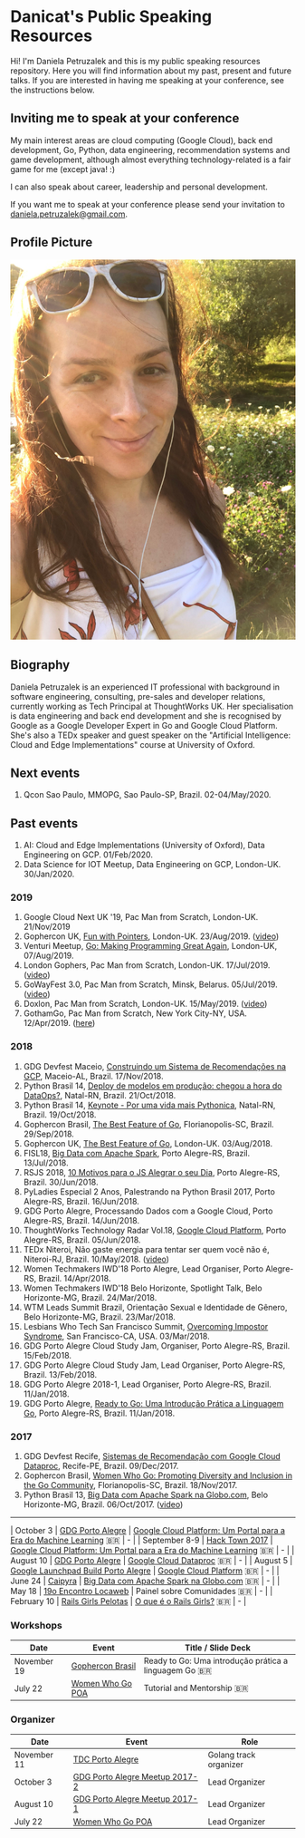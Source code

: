 # Danicat's Public Speaking Resources

Hi! I'm Daniela Petruzalek and this is my public speaking resources repository. Here you will find information about my past, present and future talks. If you are interested in having me speaking at your conference, see the instructions below.

## Inviting me to speak at your conference

My main interest areas are cloud computing (Google Cloud), back end development, Go, Python, data engineering, recommendation systems and game development, although almost everything technology-related is a fair game for me (except java! :)

I can also speak about career, leadership and personal development.

If you want me to speak at your conference please send your invitation to daniela.petruzalek@gmail.com.

## Profile Picture

![](profile.jpg)

## Biography

Daniela Petruzalek is an experienced IT professional with background in software engineering, consulting, pre-sales and developer relations, currently working as Tech Principal at ThoughtWorks UK. Her specialisation is data engineering and back end development and she is recognised by Google as a Google Developer Expert in Go and Google Cloud Platform. She's also a TEDx speaker and guest speaker on the "Artificial Intelligence: Cloud and Edge Implementations" course at University of Oxford.

## Next events

1. Qcon Sao Paulo, MMOPG, Sao Paulo-SP, Brazil. 02-04/May/2020.

## Past events

1. AI: Cloud and Edge Implementations (University of Oxford), Data Engineering on GCP. 01/Feb/2020.
1. Data Science for IOT Meetup, Data Engineering on GCP, London-UK. 30/Jan/2020.

### 2019

1. Google Cloud Next UK '19, Pac Man from Scratch, London-UK. 21/Nov/2019
1. Gophercon UK, [Fun with Pointers](https://docs.google.com/presentation/d/e/2PACX-1vSVN5pXkK8CFimGIVqaUXpJxo0OUILbPMAMD1s0S1dZwXX-Z6lW9H5W7_rTAiDGacW2MSTpA0cnhZB_/pub?start=false&loop=false&delayms=3000), London-UK. 23/Aug/2019. ([video](https://youtu.be/yEiaCx0fR9k))
1. Venturi Meetup, [Go: Making Programming Great Again](https://docs.google.com/presentation/d/e/2PACX-1vSLjMNPcVRwNY-Os_D5_WqGWlti5jKjfx5cUZQq9jE0SvLrHZfBXeS6-jhCXXdwZxK5XfPB9L-1PAII/pub?start=false&loop=false&delayms=3000), London-UK, 07/Aug/2019.
1. London Gophers, Pac Man from Scratch, London-UK. 17/Jul/2019. ([video](https://youtu.be/SM8LTMnB4x0))
1. GoWayFest 3.0, Pac Man from Scratch, Minsk, Belarus. 05/Jul/2019. ([video](https://www.youtube.com/watch?v=0qvW4kIlS8I))
1. Doxlon, Pac Man from Scratch, London-UK. 15/May/2019. ([video](https://www.youtube.com/watch?v=r-ur2Go4-vU))
1. GothamGo, Pac Man from Scratch, New York City-NY, USA. 12/Apr/2019. ([here](https://www.youtube.com/watch?v=GH0DlCKTppE))

### 2018

1. GDG Devfest Maceio, [Construindo um Sistema de Recomendações na GCP](https://speakerdeck.com/danicat/construindo-um-sistema-de-recomendacoes-na-gcp), Maceio-AL, Brazil. 17/Nov/2018.
1. Python Brasil 14, [Deploy de modelos em produção: chegou a hora do DataOps?](https://speakerdeck.com/danicat/dataops), Natal-RN, Brazil. 21/Oct/2018.
1. Python Brasil 14, [Keynote - Por uma vida mais Pythonica](https://speakerdeck.com/danicat/por-uma-vida-mais-pythonica-keynote-python-brasil-14), Natal-RN, Brazil. 19/Oct/2018.
1. Gophercon Brasil, [The Best Feature of Go](https://speakerdeck.com/danicat/the-best-feature-of-go-gophercon-br-2018), Florianopolis-SC, Brazil. 29/Sep/2018.
1. Gophercon UK, [The Best Feature of Go](https://speakerdeck.com/danicat/the-best-feature-of-go-gophercon-br-2018), London-UK. 03/Aug/2018.
1. FISL18, [Big Data com Apache Spark](https://docs.google.com/presentation/d/1wsOfAO6HihYk3sjPsP6CbmqMC25EGz_X4sBC5pn3828/edit?usp=sharing), Porto Alegre-RS, Brazil. 13/Jul/2018.
1. RSJS 2018, [10 Motivos para o JS Alegrar o seu Dia](https://docs.google.com/presentation/d/1h_y4hwFfMY6Tuy42V5d87tJrGqpED_2qbSg8atO0eqI/edit?usp=sharing), Porto Alegre-RS, Brazil. 30/Jun/2018.
1. PyLadies Especial 2 Anos, Palestrando na Python Brasil 2017, Porto Alegre-RS, Brazil. 16/Jun/2018.
1. GDG Porto Alegre, Processando Dados com a Google Cloud, Porto Alegre-RS, Brazil. 14/Jun/2018.
1. ThoughtWorks Technology Radar Vol.18, [Google Cloud Platform](https://speakerdeck.com/danicat/techradar-vol-dot-18-google-cloud-platform?slide=1), Porto Alegre-RS, Brazil. 05/Jun/2018.
1. TEDx Niteroi, Não gaste energia para tentar ser quem você não é, Niteroi-RJ, Brazil. 10/May/2018. ([video](https://youtu.be/bbQzftKrIec))
1. Women Techmakers IWD'18 Porto Alegre, Lead Organiser, Porto Alegre-RS, Brazil. 14/Apr/2018.
1. Women Techmakers IWD'18 Belo Horizonte, Spotlight Talk, Belo Horizonte-MG, Brazil. 24/Mar/2018.
1. WTM Leads Summit Brazil, Orientação Sexual e Identidade de Gênero, Belo Horizonte-MG, Brazil. 23/Mar/2018.
1. Lesbians Who Tech San Francisco Summit, [Overcoming Impostor Syndrome](https://www.slideshare.net/DanielaPetruzalek/overcoming-impostor-syndrome-89548007), San Francisco-CA, USA. 03/Mar/2018.
1. GDG Porto Alegre Cloud Study Jam, Organiser, Porto Alegre-RS, Brazil. 15/Feb/2018.
1. GDG Porto Alegre Cloud Study Jam, Lead Organiser, Porto Alegre-RS, Brazil. 13/Feb/2018.
1. GDG Porto Alegre 2018-1, Lead Organiser, Porto Alegre-RS, Brazil. 11/Jan/2018.
1. GDG Porto Alegre, [Ready to Go: Uma Introdução Prática a Linguagem Go](https://github.com/danicat/ready2go), Porto Alegre-RS, Brazil. 11/Jan/2018.

### 2017

1. GDG Devfest Recife, [Sistemas de Recomendação com Google Cloud Dataproc](https://speakerdeck.com/danicat/sistemas-de-recomendacao-com-google-dataproc), Recife-PE, Brazil. 09/Dec/2017.
1. Gophercon Brasil, [Women Who Go: Promoting Diversity and Inclusion in the Go Community](https://speakerdeck.com/danicat/wwg-promoting-diversity-and-inclusion-in-the-go-community), Florianopolis-SC, Brazil. 18/Nov/2017.
1. Python Brasil 13, [Big Data com Apache Spark na Globo.com](https://www.slideshare.net/DanielaPetruzalek/big-data-com-apache-spark-na-globocom-80566202), Belo Horizonte-MG, Brazil. 06/Oct/2017. ([video](https://www.youtube.com/watch?v=7QUO6ZdQy1w))

---

| October 3 | [GDG Porto Alegre](https://www.meetup.com/preview/GDG-Porto-Alegre/events/243399100) | [Google Cloud Platform: Um Portal para a Era do Machine Learning](https://www.slideshare.net/DanielaPetruzalek/google-cloud-platform-um-portal-para-a-era-do-machine-learning) :brazil: | - |
| September 8-9 | [Hack Town 2017](http://hacktown.com.br/) | [Google Cloud Platform: Um Portal para a Era do Machine Learning](https://www.slideshare.net/DanielaPetruzalek/google-cloud-platform-um-portal-para-a-era-do-machine-learning) :brazil: | - |
| August 10 | [GDG Porto Alegre](https://www.meetup.com/GDG-Porto-Alegre/events/241946465/) | [Google Cloud Dataproc](https://www.slideshare.net/DanielaPetruzalek/google-cloud-dataproc) :brazil: | - |
| August 5 | [Google Launchpad Build Porto Alegre](https://events.withgoogle.com/google-launchpad-build-porto-alegre-05-de-agosto/) | [Google Cloud Platform](https://www.slideshare.net/DanielaPetruzalek/google-cloud-platform-78600049) :brazil: | - |
| June 24 | [Caipyra](http://caipyra.python.org.br/) | [Big Data com Apache Spark na Globo.com](https://pt.slideshare.net/DanielaPetruzalek/big-data-com-apache-spark-na-globocom) :brazil: | - |
| May 18 | [19o Encontro Locaweb](http://eventos.locaweb.com.br/eventos-anteriores/19o-encontro-locaweb-porto-alegre/) | Painel sobre Comunidades :brazil: | - |
| February 10 | [Rails Girls Pelotas](http://railsgirls.com/pelotas.html) | [O que é o Rails Girls?](https://www.slideshare.net/DanielaPetruzalek/rails-girls-pelotas-2017) :brazil: | - |

### Workshops

| Date          | Event            | Title / Slide Deck |
|---------------|------------------|--------------------|
| November 19   | [Gophercon Brasil](https://2017.gopherconbr.org/) | Ready to Go: Uma introdução prática a linguagem Go :brazil: |
| July 22       | [Women Who Go POA](https://www.meetup.com/Women-Who-Go-Porto-Alegre/events/240611900) | Tutorial and Mentorship :brazil: |

### Organizer

| Date        | Event            | Role  |
|-------------|------------------|-------|
| November 11 | [TDC Porto Alegre](http://www.thedevelopersconference.com.br/tdc/2017/index.html#portoalegre) | Golang track organizer |
| October 3   | [GDG Porto Alegre Meetup 2017-2](https://www.meetup.com/preview/GDG-Porto-Alegre/events/243399100) | Lead Organizer |
| August 10   | [GDG Porto Alegre Meetup 2017-1](https://www.meetup.com/GDG-Porto-Alegre/events/241946465/) | Lead Organizer |
| July 22     | [Women Who Go POA](https://www.meetup.com/Women-Who-Go-Porto-Alegre/events/240611900) | Lead Organizer |
